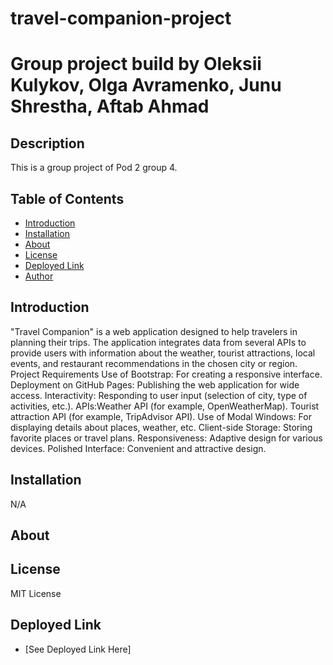 # travel-companion-project
# Group project build by Oleksii Kulykov,  Olga Avramenko, Junu Shrestha, Aftab Ahmad

## Description

This is a group project of Pod 2 group 4. 

## Table of Contents

- [Introduction](#introduction)
- [Installation](#installation)
- [About](#about)
- [License](#license)
- [Deployed Link](#deployed-link)
- [Author](#author)


## Introduction

"Travel Companion" is a web application designed to help travelers in planning their trips. The application integrates data from several APIs to provide users with information about the weather, tourist attractions, local events, and restaurant recommendations in the chosen city or region.
Project Requirements
Use of Bootstrap: For creating a responsive interface.
Deployment on GitHub Pages: Publishing the web application for wide access.
Interactivity: Responding to user input (selection of city, type of activities, etc.).
APIs:Weather API (for example, OpenWeatherMap).
Tourist attraction API (for example, TripAdvisor API).
Use of Modal Windows: For displaying details about places, weather, etc.
Client-side Storage: Storing favorite places or travel plans.
Responsiveness: Adaptive design for various devices.
Polished Interface: Convenient and attractive design.

## Installation 

N/A

## About


## License

MIT License

## Deployed Link
 * [See Deployed Link Here]



